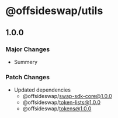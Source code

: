# @offsideswap/utils

## 1.0.0

### Major Changes

- Summery

### Patch Changes

- Updated dependencies
  - @offsideswap/swap-sdk-core@1.0.0
  - @offsideswap/token-lists@1.0.0
  - @offsideswap/tokens@1.0.0
